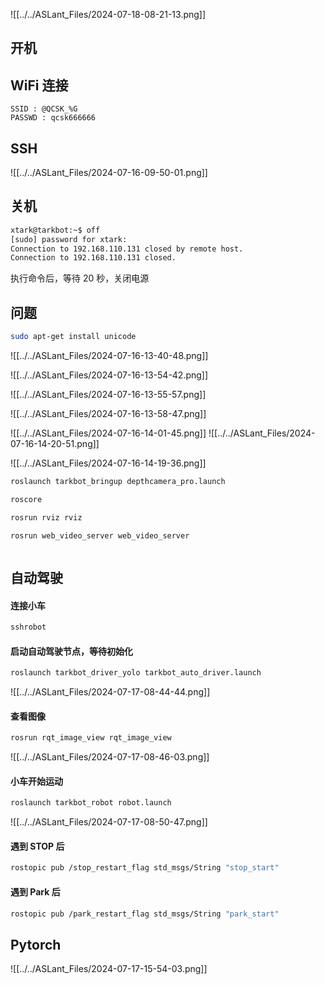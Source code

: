 ![[../../ASLant_Files/2024-07-18-08-21-13.png]]
## 开机

## WiFi 连接
```text
SSID : @QCSK_%G
PASSWD : qcsk666666
```
## SSH
![[../../ASLant_Files/2024-07-16-09-50-01.png]]

## 关机

```sh
xtark@tarkbot:~$ off
[sudo] password for xtark:
Connection to 192.168.110.131 closed by remote host.
Connection to 192.168.110.131 closed.
```
执行命令后，等待 20 秒，关闭电源
## 问题

```sh
sudo apt-get install unicode
```


![[../../ASLant_Files/2024-07-16-13-40-48.png]]


![[../../ASLant_Files/2024-07-16-13-54-42.png]]

![[../../ASLant_Files/2024-07-16-13-55-57.png]]

![[../../ASLant_Files/2024-07-16-13-58-47.png]]

![[../../ASLant_Files/2024-07-16-14-01-45.png]]
![[../../ASLant_Files/2024-07-16-14-20-51.png]]

![[../../ASLant_Files/2024-07-16-14-19-36.png]]







```sh
roslaunch tarkbot_bringup depthcamera_pro.launch
```

```sh
roscore
```

```sh
rosrun rviz rviz
```

```sh
rosrun web_video_server web_video_server
```

```sh

```






## 自动驾驶
#### 连接小车

```sh
sshrobot
```

#### 启动自动驾驶节点，等待初始化

```sh
roslaunch tarkbot_driver_yolo tarkbot_auto_driver.launch
```

![[../../ASLant_Files/2024-07-17-08-44-44.png]]

#### 查看图像
```sh
rosrun rqt_image_view rqt_image_view
```

![[../../ASLant_Files/2024-07-17-08-46-03.png]]

#### 小车开始运动
```sh
roslaunch tarkbot_robot robot.launch
```

![[../../ASLant_Files/2024-07-17-08-50-47.png]]

#### 遇到 STOP 后
```sh
rostopic pub /stop_restart_flag std_msgs/String "stop_start"
```
#### 遇到 Park 后
```sh
rostopic pub /park_restart_flag std_msgs/String "park_start"
```

## Pytorch
![[../../ASLant_Files/2024-07-17-15-54-03.png]]